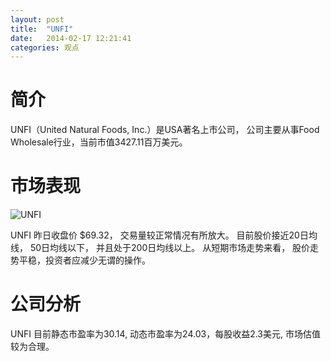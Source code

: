 ```yaml
---
layout: post
title:  "UNFI"
date:   2014-02-17 12:21:41
categories: 观点
---
```


# 简介
UNFI（United Natural Foods, Inc.）是USA著名上市公司，
公司主要从事Food Wholesale行业，当前市值3427.11百万美元。

# 市场表现

![UNFI](http://finviz.com/chart.ashx?t=UNFI&ty=c&ta=1&p=d&s=l)

UNFI 昨日收盘价 $69.32，
交易量较正常情况有所放大。
目前股价接近20日均线，
50日均线以下，
并且处于200日均线以上。
从短期市场走势来看，
股价走势平稳，投资者应减少无谓的操作。

# 公司分析
UNFI 目前静态市盈率为30.14, 动态市盈率为24.03，每股收益2.3美元,
市场估值较为合理。
